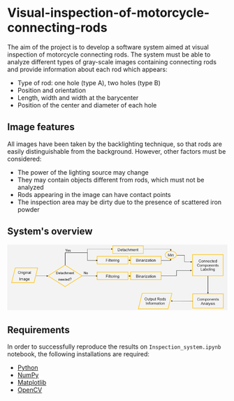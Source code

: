 # Visual-inspection-of-motorcycle-connecting-rods

The aim of the project is to develop a software system aimed at visual inspection of motorcycle connecting rods.
The system must be able to analyze different types of gray-scale images containing connecting rods and provide information about each rod which appears:

* Type of rod: one hole (type A), two holes (type B)
* Position and orientation
* Length, width and width at the barycenter
* Position of the center and diameter of each hole

## Image features

All images have been taken by the backlighting technique, so that rods are easily distinguishable from the background. However, other factors must be considered:

* The power of the lighting source may change
* They may contain objects different from rods, which must not be analyzed
* Rods appearing in the image can have contact points
* The inspection area may be dirty due to the presence of scattered iron powder

## System's overview

<p align="center">
  <img src="./resources/system_overview.png" />
</p>

## Requirements

In order to successfully reproduce the results on ````Inspection_system.ipynb```` notebook, the following installations are required:

* [Python](https://www.python.org/)
* [NumPy](https://numpy.org/)
* [Matplotlib](https://matplotlib.org/)
* [OpenCV](https://pypi.org/project/opencv-python/)
